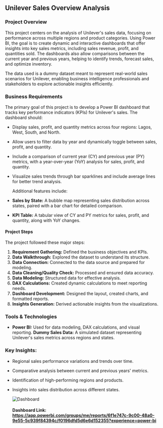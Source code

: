 ## Unilever Sales Overview Analysis

### Project Overview

This project centers on the analysis of Unilever's sales data, focusing on performance across multiple regions and product categories. Using Power BI, the goal is to create dynamic and interactive dashboards that offer insights into key sales metrics, including sales revenue, profit, and quantities sold. The dashboards also allow comparisons between the current year and previous years, helping to identify trends, forecast sales, and optimize inventory.

The data used is a dummy dataset meant to represent real-world sales scenarios for Unilever, enabling business intelligence professionals and stakeholders to explore actionable insights efficiently.

### Business Requirements
The primary goal of this project is to develop a Power BI dashboard that tracks key performance indicators (KPIs) for Unilever's sales. The dashboard should:

- Display sales, profit, and quantity metrics across four regions: Lagos, West, South, and North.
- Allow users to filter data by year and dynamically toggle between sales, profit, and quantity.
- Include a comparison of current year (CY) and previous year (PY) metrics, with a year-over-year (YoY) analysis for sales, profit, and quantity.
- Visualize sales trends through bar sparklines and include average lines for better trend analysis.
  
  Additional features include:
- **Sales by State:** A bubble map representing sales distribution across states, paired with a bar chart for detailed comparison.
- **KPI Table:** A tabular view of CY and PY metrics for sales, profit, and quantity, along with YoY changes.

#### Project Steps
The project followed these major steps:
1. **Requirement Gathering:** Defined the business objectives and KPIs.
2. **Data Walkthrough:** Explored the dataset to understand its structure.
3. **Data Connection:** Connected to the data source and prepared for modeling.
4. **Data Cleaning/Quality Check:** Processed and ensured data accuracy.
5. **Data Modeling:** Structured data for effective analysis.
6. **DAX Calculations:** Created dynamic calculations to meet reporting needs.
7. **Dashboard Development:** Designed the layout, created charts, and formatted reports.
8. **Insights Generation:** Derived actionable insights from the visualizations.

### Tools & Technologies
- **Power BI:** Used for data modeling, DAX calculations, and visual reporting.
 **Dummy Sales Data:** A simulated dataset representing Unilever's sales metrics across regions and states.
  
### Key Insights:
- Regional sales performance variations and trends over time.
- Comparative analysis between current and previous years' metrics.
- Identification of high-performing regions and products.
- Insights into sales distribution across different states.

  ![Dashboard](https://github.com/user-attachments/assets/c1e62470-2ac6-4418-a61b-c28cd392d80e)

  #### Dashboard Link: https://app.powerbi.com/groups/me/reports/6f1e747c-9c00-48a0-9e55-5c939f84394c/f0196dfd5d6e6d152355?experience=power-bi
  

